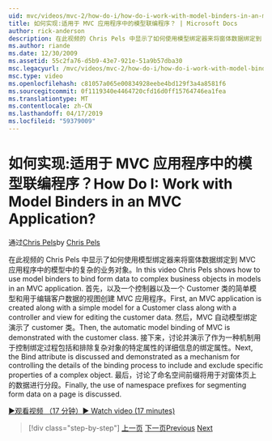 ```yaml
---
uid: mvc/videos/mvc-2/how-do-i/how-do-i-work-with-model-binders-in-an-mvc-application
title: 如何实现:适用于 MVC 应用程序中的模型联编程序？ | Microsoft Docs
author: rick-anderson
description: 在此视频的 Chris Pels 中显示了如何使用模型绑定器来将窗体数据绑定到 MVC 应用程序中的模型中的复杂的业务对象。 首先，MVC applicat...
ms.author: riande
ms.date: 12/30/2009
ms.assetid: 55c2fa76-d5b9-43e7-921e-51a9b57dba30
msc.legacyurl: /mvc/videos/mvc-2/how-do-i/how-do-i-work-with-model-binders-in-an-mvc-application
msc.type: video
ms.openlocfilehash: c81057a065e00834928eebe4bd129f3a4a8581f6
ms.sourcegitcommit: 0f1119340e4464720cfd16d0ff15764746ea1fea
ms.translationtype: MT
ms.contentlocale: zh-CN
ms.lasthandoff: 04/17/2019
ms.locfileid: "59379009"
---
```

# <a name="how-do-i-work-with-model-binders-in-an-mvc-application"></a><span data-ttu-id="51ecc-105">如何实现:适用于 MVC 应用程序中的模型联编程序？</span><span class="sxs-lookup"><span data-stu-id="51ecc-105">How Do I: Work with Model Binders in an MVC Application?</span></span>

<span data-ttu-id="51ecc-106">通过[Chris Pels](https://twitter.com/chrispels)</span><span class="sxs-lookup"><span data-stu-id="51ecc-106">by [Chris Pels](https://twitter.com/chrispels)</span></span>

<span data-ttu-id="51ecc-107">在此视频的 Chris Pels 中显示了如何使用模型绑定器来将窗体数据绑定到 MVC 应用程序中的模型中的复杂的业务对象。</span><span class="sxs-lookup"><span data-stu-id="51ecc-107">In this video Chris Pels shows how to use model binders to bind form data to complex business objects in models in an MVC application.</span></span> <span data-ttu-id="51ecc-108">首先，以及一个控制器以及一个 Customer 类的简单模型和用于编辑客户数据的视图创建 MVC 应用程序。</span><span class="sxs-lookup"><span data-stu-id="51ecc-108">First, an MVC application is created along with a simple model for a Customer class along with a controller and view for editing the customer data.</span></span> <span data-ttu-id="51ecc-109">然后，MVC 自动模型绑定演示了 customer 类。</span><span class="sxs-lookup"><span data-stu-id="51ecc-109">Then, the automatic model binding of MVC is demonstrated with the customer class.</span></span> <span data-ttu-id="51ecc-110">接下来，讨论并演示了作为一种机制用于控制绑定过程包括和排除复杂对象的特定属性的详细信息的绑定属性。</span><span class="sxs-lookup"><span data-stu-id="51ecc-110">Next, the Bind attribute is discussed and demonstrated as a mechanism for controlling the details of the binding process to include and exclude specific properties of a complex object.</span></span> <span data-ttu-id="51ecc-111">最后，讨论了命名空间前缀将用于对窗体页上的数据进行分段。</span><span class="sxs-lookup"><span data-stu-id="51ecc-111">Finally, the use of namespace prefixes for segmenting form data on a page is discussed.</span></span>

[<span data-ttu-id="51ecc-112">&#9654;观看视频 （17 分钟）</span><span class="sxs-lookup"><span data-stu-id="51ecc-112">&#9654; Watch video (17 minutes)</span></span>](https://channel9.msdn.com/Blogs/ASP-NET-Site-Videos/how-do-i-work-with-model-binders-in-an-mvc-application)

> [!div class="step-by-step"]
> <span data-ttu-id="51ecc-113">[上一页](how-do-i-create-a-custom-html-helper-for-an-mvc-application.md)
> [下一页](how-do-i-use-httpverbs-attributes-in-an-mvc-application.md)</span><span class="sxs-lookup"><span data-stu-id="51ecc-113">[Previous](how-do-i-create-a-custom-html-helper-for-an-mvc-application.md)
[Next](how-do-i-use-httpverbs-attributes-in-an-mvc-application.md)</span></span>
